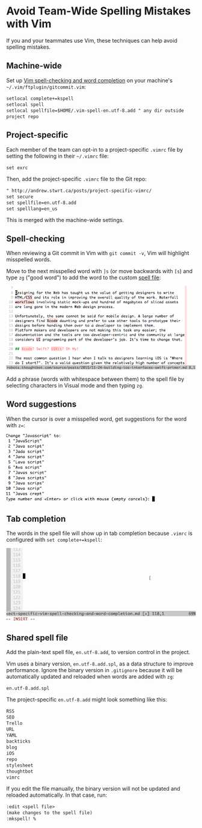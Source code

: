 # Avoid Team-Wide Spelling Mistakes with Vim

If you and your teammates use Vim,
these techniques can help avoid spelling mistakes.

## Machine-wide

Set up [Vim spell-checking and word completion][spelling]
on your machine's `~/.vim/ftplugin/gitcommit.vim`:

[spelling]: vim-spell-checking

```vim
setlocal complete+=kspell
setlocal spell
setlocal spellfile=$HOME/.vim-spell-en.utf-8.add " any dir outside project repo
```

## Project-specific

Each member of the team
can opt-in to a project-specific `.vimrc` file
by setting the following in their `~/.vimrc` file:

```vim
set exrc
```

Then, add the project-specific `.vimrc` file to the Git repo:

```vim
" http://andrew.stwrt.ca/posts/project-specific-vimrc/
set secure
set spellfile=en.utf-8.add
set spelllang=en_us
```

This is merged with the machine-wide settings.

## Spell-checking

When reviewing a Git commit in Vim with `git commit -v`,
Vim will highlight misspelled words.

Move to the next misspelled word with `]s`
(or move backwards with `[s`)
and type `zg` ("good word") to
add the word to the custom [spell file]:

[spell file]: http://vimdoc.sourceforge.net/htmldoc/spell.html#spell-mkspell

![](images/project-specific-spelling.gif)

Add a phrase (words with whitespace between them) to the spell file
by selecting characters in Visual mode and then typing `zg`.

## Word suggestions

When the cursor is over a misspelled word,
get suggestions for the word with `z=`:

![](images/word-suggestions.gif)

## Tab completion

The words in the spell file will show up in tab completion
because `.vimrc` is configured with `set complete+=kspell`:

![](images/tab-completion.gif)

## Shared spell file

Add the plain-text spell file, `en.utf-8.add`,
to version control in the project.

Vim uses a binary version,
`en.utf-8.add.spl`,
as a data structure to improve performance.
Ignore the binary version in `.gitignore`
because it will be automatically updated and reloaded when words
are added with `zg`:

```
en.utf-8.add.spl
```

The project-specific `en.utf-8.add` might look something like this:

```
RSS
SEO
Trello
URL
YAML
backticks
blog
iOS
repo
stylesheet
thoughtbot
vimrc
```

If you edit the file manually,
the binary version will not be updated and reloaded automatically.
In that case, run:

```
:edit <spell file>
(make changes to the spell file)
:mkspell! %
```
